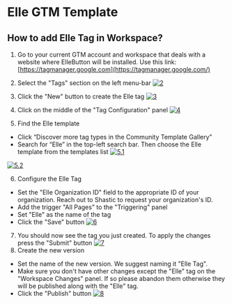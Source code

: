 # Elle GTM Template
## How to add Elle Tag in Workspace?

1. Go to your current GTM account and workspace that deals with a website where ElleButton will be installed. Use this link: [https://tagmanager.google.com](https://tagmanager.google.com/)

2. Select the "Tags" section on the left menu-bar
[![2](http://www.mediafire.com/convkey/5feb/1rikld4h8i1pzymzg.jpg "2")](http://www.mediafire.com/convkey/5feb/1rikld4h8i1pzymzg.jpg "2")
3. Click the "New" button to create the Elle tag
[![3](http://www.mediafire.com/convkey/e68d/o828skr604uchd8zg.jpg "3")](http://www.mediafire.com/convkey/e68d/o828skr604uchd8zg.jpg "3")
4. Click on the middle of the "Tag Configuration" panel
[![4](http://www.mediafire.com/convkey/1c65/wyga3di059012u5zg.jpg "4")](http://www.mediafire.com/convkey/1c65/wyga3di059012u5zg.jpg "4")
5. Find the Elle template
  * Click “Discover more tag types in the Community Template Gallery”
  * Search for “Elle” in the top-left search bar. Then choose the Elle template from the templates list
  [![5.1](http://www.mediafire.com/convkey/cde7/xr1djurcbjkje7vzg.jpg "5.1")](http://www.mediafire.com/convkey/cde7/xr1djurcbjkje7vzg.jpg "5.1")
  
  [![5.2](http://www.mediafire.com/convkey/91ce/a1pj9glt39q3fs3zg.jpg "5.2")](http://www.mediafire.com/convkey/91ce/a1pj9glt39q3fs3zg.jpg "5.2")

6. Configure the Elle Tag
  * Set the "Elle Organization ID" field to the appropriate ID of your organization. Reach out to Shastic to request your organization's ID.
  * Add the trigger "All Pages" to the "Triggering" panel
  * Set "Elle" as the name of the tag
  * Click the "Save" button
[![6](http://www.mediafire.com/convkey/22e5/xnl0o5vbl34y7x1zg.jpg "6")](http://www.mediafire.com/convkey/22e5/xnl0o5vbl34y7x1zg.jpg "6")
7. You should now see the tag you just created. To apply the changes press the "Submit" button
[![7](http://www.mediafire.com/convkey/81c5/0ifc8041hfr1jzozg.jpg "7")](http://www.mediafire.com/convkey/81c5/0ifc8041hfr1jzozg.jpg "7")
8. Create the new version
  * Set the name of the new version. We suggest naming it "Elle Tag".
  * Make sure you don't have other changes except the "Elle" tag on the "Workspace Changes" panel. If so please abandon them otherwise they will be published along with the "Elle" tag.
  * Click the "Publish" button
  [![8](http://www.mediafire.com/convkey/b954/z6twwkpzoafuthazg.jpg "8")](http://www.mediafire.com/convkey/b954/z6twwkpzoafuthazg.jpg "8")

